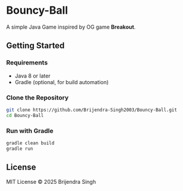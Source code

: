 # Bouncy-Ball
A simple Java Game inspired by OG game **Breakout**.

## Getting Started
### Requirements
* Java 8 or later
* Gradle (optional, for build automation)

### Clone the Repository
``` bash
git clone https://github.com/Brijendra-Singh2003/Bouncy-Ball.git
cd Bouncy-Ball
```

### Run with Gradle
``` bash
gradle clean build
gradle run
```

## License
MIT License © 2025 Brijendra Singh
